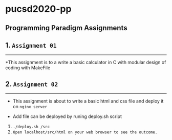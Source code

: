 # pucsd2020-pp

Programming Paradigm Assignments
-------

## 1. `Assignment 01` 
------
*This assignment is to a write a basic calculator in C with modular design of coding with MakeFile

## 2. `Assignment 02`
------

* This assignment is about to write a basic html and css file and deploy it on `nginx server`

* Add file can be deployed by runing deploy.sh script
1. `./deploy.sh /src`
2. `Open localhost/src/html on your web browser to see the outcome.`
